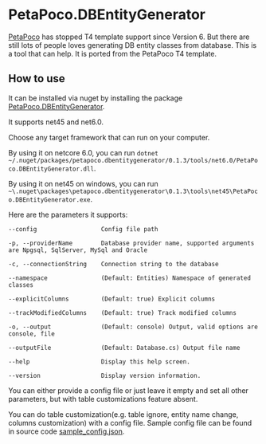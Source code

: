# PetaPoco.DBEntityGenerator

[PetaPoco](https://github.com/CollaboratingPlatypus/PetaPoco) has stopped T4 template support since Version 6.
But there are still lots of people loves generating DB entity classes from database.
This is a tool that can help. It is ported from the PetaPoco T4 template.

## How to use

It can be installed via nuget by installing the package [PetaPoco.DBEntityGenerator](https://www.nuget.org/packages/PetaPoco.DBEntityGenerator/).

It supports net45 and net6.0.

Choose any target framework that can run on your computer.

By using it on netcore 6.0, you can run `dotnet ~/.nuget/packages/petapoco.dbentitygenerator/0.1.3/tools/net6.0/PetaPoco.DBEntityGenerator.dll`.

By using it on net45 on windows, you can run `~\.nuget\packages\petapoco.dbentitygenerator\0.1.3\tools\net45\PetaPoco.DBEntityGenerator.exe`.

Here are the parameters it supports:

```
--config                  Config file path

-p, --providerName        Database provider name, supported arguments are Npgsql, SqlServer, MySql and Oracle

-c, --connectionString    Connection string to the database

--namespace               (Default: Entities) Namespace of generated classes

--explicitColumns         (Default: true) Explicit columns

--trackModifiedColumns    (Default: true) Track modified columns

-o, --output              (Default: console) Output, valid options are console, file

--outputFile              (Default: Database.cs) Output file name

--help                    Display this help screen.

--version                 Display version information.
```

You can either provide a config file or just leave it empty and set all other parameters, but with table customizations feature absent.

You can do table customization(e.g. table ignore, entity name change, columns customization) with a config file. Sample config file can be found in source code [sample_config.json](https://github.com/hippasus/PetaPoco.DBEntityGenerator/blob/master/PetaPoco.DBEntityGenerator/sample_config.json).

